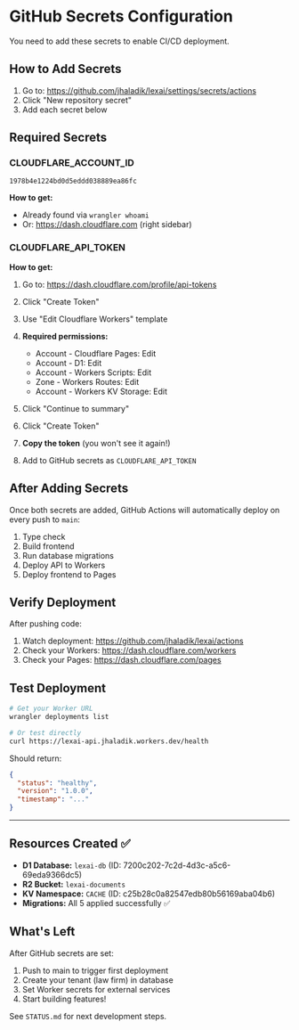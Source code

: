 # GitHub Secrets Configuration

You need to add these secrets to enable CI/CD deployment.

## How to Add Secrets

1. Go to: https://github.com/jhaladik/lexai/settings/secrets/actions
2. Click "New repository secret"
3. Add each secret below

## Required Secrets

### CLOUDFLARE_ACCOUNT_ID
```
1978b4e1224bd0d5eddd038889ea86fc
```

**How to get:**
- Already found via `wrangler whoami`
- Or: https://dash.cloudflare.com (right sidebar)

### CLOUDFLARE_API_TOKEN

**How to get:**
1. Go to: https://dash.cloudflare.com/profile/api-tokens
2. Click "Create Token"
3. Use "Edit Cloudflare Workers" template
4. **Required permissions:**
   - Account - Cloudflare Pages: Edit
   - Account - D1: Edit
   - Account - Workers Scripts: Edit
   - Zone - Workers Routes: Edit
   - Account - Workers KV Storage: Edit

5. Click "Continue to summary"
6. Click "Create Token"
7. **Copy the token** (you won't see it again!)
8. Add to GitHub secrets as `CLOUDFLARE_API_TOKEN`

## After Adding Secrets

Once both secrets are added, GitHub Actions will automatically deploy on every push to `main`:

1. Type check
2. Build frontend
3. Run database migrations
4. Deploy API to Workers
5. Deploy frontend to Pages

## Verify Deployment

After pushing code:

1. Watch deployment: https://github.com/jhaladik/lexai/actions
2. Check your Workers: https://dash.cloudflare.com/workers
3. Check your Pages: https://dash.cloudflare.com/pages

## Test Deployment

```bash
# Get your Worker URL
wrangler deployments list

# Or test directly
curl https://lexai-api.jhaladik.workers.dev/health
```

Should return:
```json
{
  "status": "healthy",
  "version": "1.0.0",
  "timestamp": "..."
}
```

---

## Resources Created ✅

- **D1 Database:** `lexai-db` (ID: 7200c202-7c2d-4d3c-a5c6-69eda9366dc5)
- **R2 Bucket:** `lexai-documents`
- **KV Namespace:** `CACHE` (ID: c25b28c0a82547edb80b56169aba04b6)
- **Migrations:** All 5 applied successfully ✅

## What's Left

After GitHub secrets are set:

1. Push to main to trigger first deployment
2. Create your tenant (law firm) in database
3. Set Worker secrets for external services
4. Start building features!

See `STATUS.md` for next development steps.
